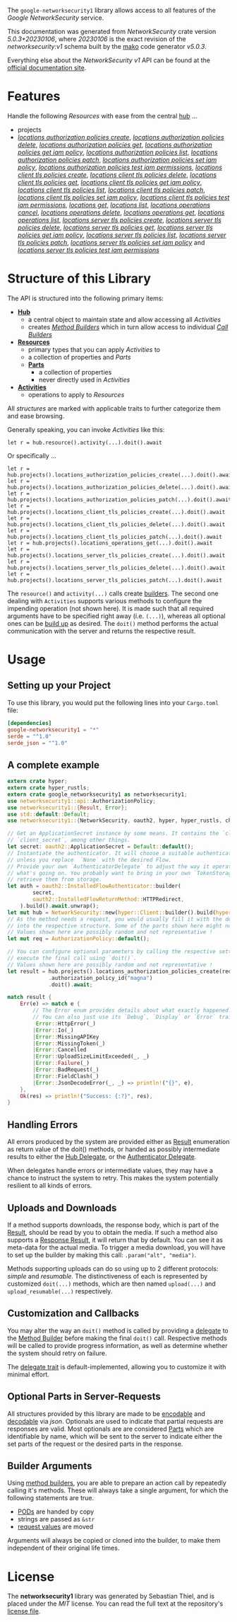 <!---
DO NOT EDIT !
This file was generated automatically from 'src/generator/templates/api/README.md.mako'
DO NOT EDIT !
-->
The `google-networksecurity1` library allows access to all features of the *Google NetworkSecurity* service.

This documentation was generated from *NetworkSecurity* crate version *5.0.3+20230106*, where *20230106* is the exact revision of the *networksecurity:v1* schema built by the [mako](http://www.makotemplates.org/) code generator *v5.0.3*.

Everything else about the *NetworkSecurity* *v1* API can be found at the
[official documentation site](https://cloud.google.com/networking).
# Features

Handle the following *Resources* with ease from the central [hub](https://docs.rs/google-networksecurity1/5.0.3+20230106/google_networksecurity1/NetworkSecurity) ...

* projects
 * [*locations authorization policies create*](https://docs.rs/google-networksecurity1/5.0.3+20230106/google_networksecurity1/api::ProjectLocationAuthorizationPolicyCreateCall), [*locations authorization policies delete*](https://docs.rs/google-networksecurity1/5.0.3+20230106/google_networksecurity1/api::ProjectLocationAuthorizationPolicyDeleteCall), [*locations authorization policies get*](https://docs.rs/google-networksecurity1/5.0.3+20230106/google_networksecurity1/api::ProjectLocationAuthorizationPolicyGetCall), [*locations authorization policies get iam policy*](https://docs.rs/google-networksecurity1/5.0.3+20230106/google_networksecurity1/api::ProjectLocationAuthorizationPolicyGetIamPolicyCall), [*locations authorization policies list*](https://docs.rs/google-networksecurity1/5.0.3+20230106/google_networksecurity1/api::ProjectLocationAuthorizationPolicyListCall), [*locations authorization policies patch*](https://docs.rs/google-networksecurity1/5.0.3+20230106/google_networksecurity1/api::ProjectLocationAuthorizationPolicyPatchCall), [*locations authorization policies set iam policy*](https://docs.rs/google-networksecurity1/5.0.3+20230106/google_networksecurity1/api::ProjectLocationAuthorizationPolicySetIamPolicyCall), [*locations authorization policies test iam permissions*](https://docs.rs/google-networksecurity1/5.0.3+20230106/google_networksecurity1/api::ProjectLocationAuthorizationPolicyTestIamPermissionCall), [*locations client tls policies create*](https://docs.rs/google-networksecurity1/5.0.3+20230106/google_networksecurity1/api::ProjectLocationClientTlsPolicyCreateCall), [*locations client tls policies delete*](https://docs.rs/google-networksecurity1/5.0.3+20230106/google_networksecurity1/api::ProjectLocationClientTlsPolicyDeleteCall), [*locations client tls policies get*](https://docs.rs/google-networksecurity1/5.0.3+20230106/google_networksecurity1/api::ProjectLocationClientTlsPolicyGetCall), [*locations client tls policies get iam policy*](https://docs.rs/google-networksecurity1/5.0.3+20230106/google_networksecurity1/api::ProjectLocationClientTlsPolicyGetIamPolicyCall), [*locations client tls policies list*](https://docs.rs/google-networksecurity1/5.0.3+20230106/google_networksecurity1/api::ProjectLocationClientTlsPolicyListCall), [*locations client tls policies patch*](https://docs.rs/google-networksecurity1/5.0.3+20230106/google_networksecurity1/api::ProjectLocationClientTlsPolicyPatchCall), [*locations client tls policies set iam policy*](https://docs.rs/google-networksecurity1/5.0.3+20230106/google_networksecurity1/api::ProjectLocationClientTlsPolicySetIamPolicyCall), [*locations client tls policies test iam permissions*](https://docs.rs/google-networksecurity1/5.0.3+20230106/google_networksecurity1/api::ProjectLocationClientTlsPolicyTestIamPermissionCall), [*locations get*](https://docs.rs/google-networksecurity1/5.0.3+20230106/google_networksecurity1/api::ProjectLocationGetCall), [*locations list*](https://docs.rs/google-networksecurity1/5.0.3+20230106/google_networksecurity1/api::ProjectLocationListCall), [*locations operations cancel*](https://docs.rs/google-networksecurity1/5.0.3+20230106/google_networksecurity1/api::ProjectLocationOperationCancelCall), [*locations operations delete*](https://docs.rs/google-networksecurity1/5.0.3+20230106/google_networksecurity1/api::ProjectLocationOperationDeleteCall), [*locations operations get*](https://docs.rs/google-networksecurity1/5.0.3+20230106/google_networksecurity1/api::ProjectLocationOperationGetCall), [*locations operations list*](https://docs.rs/google-networksecurity1/5.0.3+20230106/google_networksecurity1/api::ProjectLocationOperationListCall), [*locations server tls policies create*](https://docs.rs/google-networksecurity1/5.0.3+20230106/google_networksecurity1/api::ProjectLocationServerTlsPolicyCreateCall), [*locations server tls policies delete*](https://docs.rs/google-networksecurity1/5.0.3+20230106/google_networksecurity1/api::ProjectLocationServerTlsPolicyDeleteCall), [*locations server tls policies get*](https://docs.rs/google-networksecurity1/5.0.3+20230106/google_networksecurity1/api::ProjectLocationServerTlsPolicyGetCall), [*locations server tls policies get iam policy*](https://docs.rs/google-networksecurity1/5.0.3+20230106/google_networksecurity1/api::ProjectLocationServerTlsPolicyGetIamPolicyCall), [*locations server tls policies list*](https://docs.rs/google-networksecurity1/5.0.3+20230106/google_networksecurity1/api::ProjectLocationServerTlsPolicyListCall), [*locations server tls policies patch*](https://docs.rs/google-networksecurity1/5.0.3+20230106/google_networksecurity1/api::ProjectLocationServerTlsPolicyPatchCall), [*locations server tls policies set iam policy*](https://docs.rs/google-networksecurity1/5.0.3+20230106/google_networksecurity1/api::ProjectLocationServerTlsPolicySetIamPolicyCall) and [*locations server tls policies test iam permissions*](https://docs.rs/google-networksecurity1/5.0.3+20230106/google_networksecurity1/api::ProjectLocationServerTlsPolicyTestIamPermissionCall)




# Structure of this Library

The API is structured into the following primary items:

* **[Hub](https://docs.rs/google-networksecurity1/5.0.3+20230106/google_networksecurity1/NetworkSecurity)**
    * a central object to maintain state and allow accessing all *Activities*
    * creates [*Method Builders*](https://docs.rs/google-networksecurity1/5.0.3+20230106/google_networksecurity1/client::MethodsBuilder) which in turn
      allow access to individual [*Call Builders*](https://docs.rs/google-networksecurity1/5.0.3+20230106/google_networksecurity1/client::CallBuilder)
* **[Resources](https://docs.rs/google-networksecurity1/5.0.3+20230106/google_networksecurity1/client::Resource)**
    * primary types that you can apply *Activities* to
    * a collection of properties and *Parts*
    * **[Parts](https://docs.rs/google-networksecurity1/5.0.3+20230106/google_networksecurity1/client::Part)**
        * a collection of properties
        * never directly used in *Activities*
* **[Activities](https://docs.rs/google-networksecurity1/5.0.3+20230106/google_networksecurity1/client::CallBuilder)**
    * operations to apply to *Resources*

All *structures* are marked with applicable traits to further categorize them and ease browsing.

Generally speaking, you can invoke *Activities* like this:

```Rust,ignore
let r = hub.resource().activity(...).doit().await
```

Or specifically ...

```ignore
let r = hub.projects().locations_authorization_policies_create(...).doit().await
let r = hub.projects().locations_authorization_policies_delete(...).doit().await
let r = hub.projects().locations_authorization_policies_patch(...).doit().await
let r = hub.projects().locations_client_tls_policies_create(...).doit().await
let r = hub.projects().locations_client_tls_policies_delete(...).doit().await
let r = hub.projects().locations_client_tls_policies_patch(...).doit().await
let r = hub.projects().locations_operations_get(...).doit().await
let r = hub.projects().locations_server_tls_policies_create(...).doit().await
let r = hub.projects().locations_server_tls_policies_delete(...).doit().await
let r = hub.projects().locations_server_tls_policies_patch(...).doit().await
```

The `resource()` and `activity(...)` calls create [builders][builder-pattern]. The second one dealing with `Activities`
supports various methods to configure the impending operation (not shown here). It is made such that all required arguments have to be
specified right away (i.e. `(...)`), whereas all optional ones can be [build up][builder-pattern] as desired.
The `doit()` method performs the actual communication with the server and returns the respective result.

# Usage

## Setting up your Project

To use this library, you would put the following lines into your `Cargo.toml` file:

```toml
[dependencies]
google-networksecurity1 = "*"
serde = "^1.0"
serde_json = "^1.0"
```

## A complete example

```Rust
extern crate hyper;
extern crate hyper_rustls;
extern crate google_networksecurity1 as networksecurity1;
use networksecurity1::api::AuthorizationPolicy;
use networksecurity1::{Result, Error};
use std::default::Default;
use networksecurity1::{NetworkSecurity, oauth2, hyper, hyper_rustls, chrono, FieldMask};

// Get an ApplicationSecret instance by some means. It contains the `client_id` and
// `client_secret`, among other things.
let secret: oauth2::ApplicationSecret = Default::default();
// Instantiate the authenticator. It will choose a suitable authentication flow for you,
// unless you replace  `None` with the desired Flow.
// Provide your own `AuthenticatorDelegate` to adjust the way it operates and get feedback about
// what's going on. You probably want to bring in your own `TokenStorage` to persist tokens and
// retrieve them from storage.
let auth = oauth2::InstalledFlowAuthenticator::builder(
        secret,
        oauth2::InstalledFlowReturnMethod::HTTPRedirect,
    ).build().await.unwrap();
let mut hub = NetworkSecurity::new(hyper::Client::builder().build(hyper_rustls::HttpsConnectorBuilder::new().with_native_roots().https_or_http().enable_http1().build()), auth);
// As the method needs a request, you would usually fill it with the desired information
// into the respective structure. Some of the parts shown here might not be applicable !
// Values shown here are possibly random and not representative !
let mut req = AuthorizationPolicy::default();

// You can configure optional parameters by calling the respective setters at will, and
// execute the final call using `doit()`.
// Values shown here are possibly random and not representative !
let result = hub.projects().locations_authorization_policies_create(req, "parent")
             .authorization_policy_id("magna")
             .doit().await;

match result {
    Err(e) => match e {
        // The Error enum provides details about what exactly happened.
        // You can also just use its `Debug`, `Display` or `Error` traits
         Error::HttpError(_)
        |Error::Io(_)
        |Error::MissingAPIKey
        |Error::MissingToken(_)
        |Error::Cancelled
        |Error::UploadSizeLimitExceeded(_, _)
        |Error::Failure(_)
        |Error::BadRequest(_)
        |Error::FieldClash(_)
        |Error::JsonDecodeError(_, _) => println!("{}", e),
    },
    Ok(res) => println!("Success: {:?}", res),
}

```
## Handling Errors

All errors produced by the system are provided either as [Result](https://docs.rs/google-networksecurity1/5.0.3+20230106/google_networksecurity1/client::Result) enumeration as return value of
the doit() methods, or handed as possibly intermediate results to either the
[Hub Delegate](https://docs.rs/google-networksecurity1/5.0.3+20230106/google_networksecurity1/client::Delegate), or the [Authenticator Delegate](https://docs.rs/yup-oauth2/*/yup_oauth2/trait.AuthenticatorDelegate.html).

When delegates handle errors or intermediate values, they may have a chance to instruct the system to retry. This
makes the system potentially resilient to all kinds of errors.

## Uploads and Downloads
If a method supports downloads, the response body, which is part of the [Result](https://docs.rs/google-networksecurity1/5.0.3+20230106/google_networksecurity1/client::Result), should be
read by you to obtain the media.
If such a method also supports a [Response Result](https://docs.rs/google-networksecurity1/5.0.3+20230106/google_networksecurity1/client::ResponseResult), it will return that by default.
You can see it as meta-data for the actual media. To trigger a media download, you will have to set up the builder by making
this call: `.param("alt", "media")`.

Methods supporting uploads can do so using up to 2 different protocols:
*simple* and *resumable*. The distinctiveness of each is represented by customized
`doit(...)` methods, which are then named `upload(...)` and `upload_resumable(...)` respectively.

## Customization and Callbacks

You may alter the way an `doit()` method is called by providing a [delegate](https://docs.rs/google-networksecurity1/5.0.3+20230106/google_networksecurity1/client::Delegate) to the
[Method Builder](https://docs.rs/google-networksecurity1/5.0.3+20230106/google_networksecurity1/client::CallBuilder) before making the final `doit()` call.
Respective methods will be called to provide progress information, as well as determine whether the system should
retry on failure.

The [delegate trait](https://docs.rs/google-networksecurity1/5.0.3+20230106/google_networksecurity1/client::Delegate) is default-implemented, allowing you to customize it with minimal effort.

## Optional Parts in Server-Requests

All structures provided by this library are made to be [encodable](https://docs.rs/google-networksecurity1/5.0.3+20230106/google_networksecurity1/client::RequestValue) and
[decodable](https://docs.rs/google-networksecurity1/5.0.3+20230106/google_networksecurity1/client::ResponseResult) via *json*. Optionals are used to indicate that partial requests are responses
are valid.
Most optionals are are considered [Parts](https://docs.rs/google-networksecurity1/5.0.3+20230106/google_networksecurity1/client::Part) which are identifiable by name, which will be sent to
the server to indicate either the set parts of the request or the desired parts in the response.

## Builder Arguments

Using [method builders](https://docs.rs/google-networksecurity1/5.0.3+20230106/google_networksecurity1/client::CallBuilder), you are able to prepare an action call by repeatedly calling it's methods.
These will always take a single argument, for which the following statements are true.

* [PODs][wiki-pod] are handed by copy
* strings are passed as `&str`
* [request values](https://docs.rs/google-networksecurity1/5.0.3+20230106/google_networksecurity1/client::RequestValue) are moved

Arguments will always be copied or cloned into the builder, to make them independent of their original life times.

[wiki-pod]: http://en.wikipedia.org/wiki/Plain_old_data_structure
[builder-pattern]: http://en.wikipedia.org/wiki/Builder_pattern
[google-go-api]: https://github.com/google/google-api-go-client

# License
The **networksecurity1** library was generated by Sebastian Thiel, and is placed
under the *MIT* license.
You can read the full text at the repository's [license file][repo-license].

[repo-license]: https://github.com/Byron/google-apis-rsblob/main/LICENSE.md

